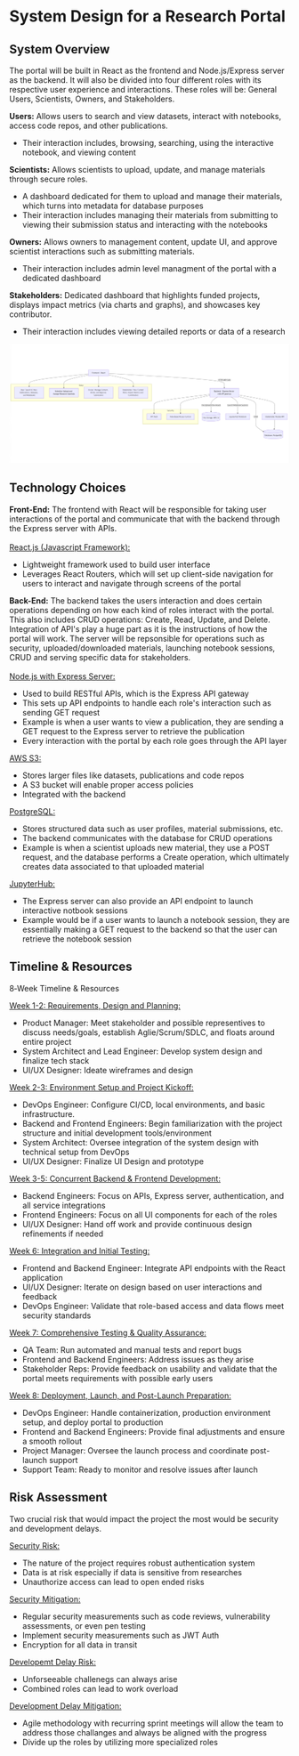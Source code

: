 # System Design for a Research Portal

## System Overview

The portal will be built in React as the frontend and Node.js/Express server as the backend. It will also be divided into four different roles with its respective user experience and interactions. These roles will be: General Users, Scientists, Owners, and Stakeholders. 

**Users:** Allows users to search and view datasets, interact with notebooks, access code repos, and other publications.
- Their interaction includes, browsing, searching, using the interactive notebook, and viewing content 

**Scientists:** Allows scientists to upload, update, and manage materials through secure roles. 
- A dashboard dedicated for them to upload and manage their materials, which turns into metadata for database purposes 
- Their interaction includes managing their materials from submitting to viewing their submission status and interacting with the notebooks

**Owners:** Allows owners to management content, update UI, and approve scientist interactions such as submitting materials.
- Their interaction includes admin level managment of the portal with a dedicated dashboard 

**Stakeholders:** Dedicated dashboard that highlights funded projects, displays impact metrics (via charts and graphs), and showcases key contributor. 
- Their interaction includes viewing detailed reports or data of a research

![my image](https://github.com/dvu28/research-portal/blob/d567a3b93b8e6f46c8e2f74d2658a48f95ea2411/research%20portal%20diagram.png)

## Technology Choices

**Front-End:**
The frontend with React will be responsible for taking user interactions of the portal and communicate that with the backend through the Express server with APIs. <br>
<br>
<ins>React.js (Javascript Framework):</ins>
- Lightweight framework used to build user interface
- Leverages React Routers, which will set up client-side navigation for users to interact and navigate through screens of the portal

**Back-End:** 
The backend takes the users interaction and does certain operations depending on how each kind of roles interact with the portal. This also includes CRUD operations: Create, Read, Update, and Delete. Integration of API's play a huge part as it is the instructions of how the portal will work. The server will be repsonsible for operations such as security, uploaded/downloaded materials, launching notebook sessions, CRUD and serving specific data for stakeholders. <br>
<br>
<ins>Node.js with Express Server:</ins>
- Used to build RESTful APIs, which is the Express API gateway
- This sets up API endpoints to handle each role's interaction such as sending GET request
- Example is when a user wants to view a publication, they are sending a GET request to the Express server to retrieve the publication
- Every interaction with the portal by each role goes through the API layer

<ins>AWS S3:</ins>
- Stores larger files like datasets, publications and code repos
- A S3 bucket will enable proper access policies
- Integrated with the backend

<ins>PostgreSQL:</ins>
- Stores structured data such as user profiles, material submissions, etc.
- The backend communicates with the database for CRUD operations
- Example is when a scientist uploads new material, they use a POST request, and the database performs a Create operation, which ultimately creates data associated to that uploaded material

<ins>JupyterHub:</ins>
- The Express server can also provide an API endpoint to launch interactive notbook sessions
- Example would be if a user wants to launch a notebook session, they are essentially making a GET request to the backend so that the user can retrieve the notebook session

## Timeline & Resources

8‑Week Timeline & Resources

<ins>Week 1-2: Requirements, Design and Planning:</ins>
- Product Manager: Meet stakeholder and possible representives to discuss needs/goals, establish Aglie/Scrum/SDLC, and floats around entire project
- System Architect and Lead Engineer: Develop system design and finalize tech stack
- UI/UX Designer: Ideate wireframes and design

<ins>Week 2-3: Environment Setup and Project Kickoff:</ins>
- DevOps Engineer: Configure CI/CD, local environments, and basic infrastructure.
- Backend and Frontend Engineers: Begin familiarization with the project structure and initial development tools/environment
- System Architect: Oversee integration of the system design with technical setup from DevOps
- UI/UX Designer: Finalize UI Design and prototype

<ins>Week 3-5: Concurrent Backend & Frontend Development:</ins>
- Backend Engineers: Focus on APIs, Express server, authentication, and all service integrations
- Frontend Engineers: Focus on all UI components for each of the roles
- UI/UX Designer: Hand off work and provide continuous design refinements if needed


<ins>Week 6: Integration and Initial Testing:</ins>
- Frontend and Backend Engineer: Integrate API endpoints with the React application
- UI/UX Designer: Iterate on design based on user interactions and feedback
- DevOps Engineer: Validate that role-based access and data flows meet security standards 

<ins>Week 7: Comprehensive Testing & Quality Assurance:</ins>
- QA Team: Run automated and manual tests and report bugs
- Frontend and Backend Engineers: Address issues as they arise
- Stakeholder Reps: Provide feedback on usability and validate that the portal meets requirements with possible early users

<ins>Week 8: Deployment, Launch, and Post-Launch Preparation:</ins>
- DevOps Engineer: Handle containerization, production environment setup, and deploy portal to production
- Frontend and Backend Engineers: Provide final adjustments and ensure a smooth rollout
- Project Manager: Oversee the launch process and coordinate post-launch support
- Support Team: Ready to monitor and resolve issues after launch

## Risk Assessment

Two crucial risk that would impact the project the most would be security and development delays.

<ins>Security Risk:</ins>
- The nature of the project requires robust authentication system
- Data is at risk especially if data is sensitive from researches
- Unauthorize access can lead to open ended risks

<ins>Security Mitigation:</ins>
- Regular security measurements such as code reviews, vulnerability assessments, or even pen testing
- Implement security measurements such as JWT Auth
- Encryption for all data in transit 

<ins>Developemt Delay Risk:</ins>
- Unforseeable challenegs can always arise
- Combined roles can lead to work overload

<ins>Development Delay Mitigation:</ins>
- Agile methodology with recurring sprint meetings will allow the team to address those challanges and always be aligned with the progress
- Divide up the roles by utilizing more specialized roles